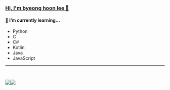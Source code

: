 ### [**Hi, I'm byeong hoon lee** 👋](https://eggnmad.com/info/)


#### 🌱 **I’m currently learning...**
- Python 
- C
- C#
- Kotlin
- Java
- JavaScript

---

<br>

<div style="display:flex;">
  
<div>
  
  ![](https://github-readme-stats.vercel.app/api?username=EGGnmad&show_icons=true&title_color=02343F&text_color=02343F&border_color=d0d7de)
</div>


<div>
  
  ![](https://github-readme-stats.vercel.app/api/top-langs/?username=EGGnmad&title_color=02343F&text_color=02343F&border_color=d0d7de&layout=compact)
</div>
  
</div>
